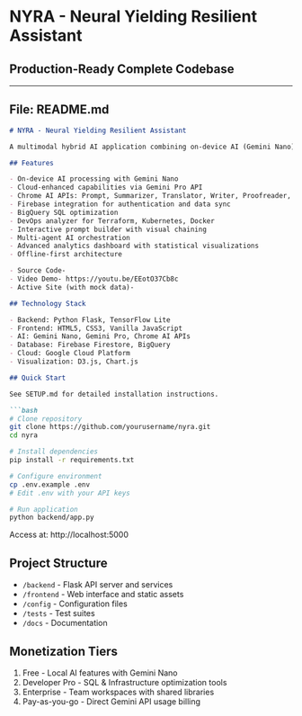 # NYRA - Neural Yielding Resilient Assistant
## Production-Ready Complete Codebase

---

## File: README.md

```markdown
# NYRA - Neural Yielding Resilient Assistant

A multimodal hybrid AI application combining on-device AI (Gemini Nano) with cloud capabilities (Gemini Pro) for privacy-focused, network-resilient intelligent assistance.

## Features

- On-device AI processing with Gemini Nano
- Cloud-enhanced capabilities via Gemini Pro API
- Chrome AI APIs: Prompt, Summarizer, Translator, Writer, Proofreader, Rewriter
- Firebase integration for authentication and data sync
- BigQuery SQL optimization
- DevOps analyzer for Terraform, Kubernetes, Docker
- Interactive prompt builder with visual chaining
- Multi-agent AI orchestration
- Advanced analytics dashboard with statistical visualizations
- Offline-first architecture

- Source Code- 
- Video Demo- https://youtu.be/EEotO37Cb8c
- Active Site (with mock data)- 

## Technology Stack

- Backend: Python Flask, TensorFlow Lite
- Frontend: HTML5, CSS3, Vanilla JavaScript
- AI: Gemini Nano, Gemini Pro, Chrome AI APIs
- Database: Firebase Firestore, BigQuery
- Cloud: Google Cloud Platform
- Visualization: D3.js, Chart.js

## Quick Start

See SETUP.md for detailed installation instructions.

```bash
# Clone repository
git clone https://github.com/yourusername/nyra.git
cd nyra

# Install dependencies
pip install -r requirements.txt

# Configure environment
cp .env.example .env
# Edit .env with your API keys

# Run application
python backend/app.py
```

Access at: http://localhost:5000

## Project Structure

- `/backend` - Flask API server and services
- `/frontend` - Web interface and static assets
- `/config` - Configuration files
- `/tests` - Test suites
- `/docs` - Documentation

## Monetization Tiers

1. Free - Local AI features with Gemini Nano
2. Developer Pro - SQL & Infrastructure optimization tools
3. Enterprise - Team workspaces with shared libraries
4. Pay-as-you-go - Direct Gemini API usage billing
